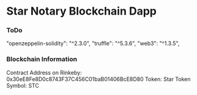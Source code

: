 # Star Notary Blockchain Dapp

### ToDo
"openzeppelin-solidity": "^2.3.0",
"truffle": "^5.3.6",
"web3": "^1.3.5",

### Blockchain Information
Contract Address on Rinkeby: 0x30eE8Fe8D0c8743F37C456C01baB01406BcE8D80
Token: Star Token
Symbol: STC


